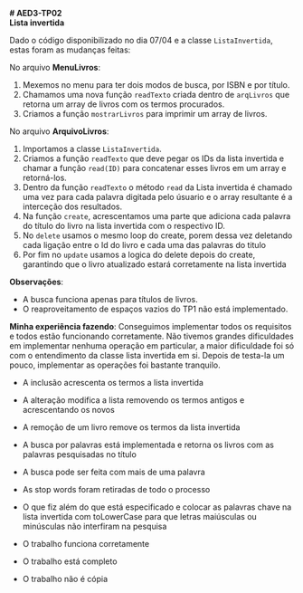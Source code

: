 **# AED3-TP02**  
**Lista invertida**

Dado o código disponibilizado no dia 07/04 e a classe `ListaInvertida`, estas foram as mudanças feitas:

No arquivo **MenuLivros**:

1. Mexemos no menu para ter dois modos de busca, por ISBN e por título.
2. Chamamos uma nova função `readTexto` criada dentro de `arqLivros` que retorna um array de livros com os termos procurados.
3. Criamos a função `mostrarLivros` para imprimir um array de livros.

No arquivo **ArquivoLivros**:

1. Importamos a classe `ListaInvertida`.
2. Criamos a função `readTexto` que deve pegar os IDs da lista invertida e chamar a função `read(ID)` para concatenar esses livros em um array e retorná-los.
3. Dentro da função `readTexto` o método `read` da Lista invertida é chamado uma vez para cada palavra digitada pelo úsuario e o array resultante é a interceção dos resultados.
4. Na função `create`, acrescentamos uma parte que adiciona cada palavra do título do livro na lista invertida com o respectivo ID.
5. No `delete` usamos o mesmo loop do create, porem dessa vez deletando cada ligação entre o Id do livro e cada uma das palavras do titulo
6. Por fim no `update` usamos a logica do delete depois do create, garantindo que o livro atualizado estará corretamente na lista invertida

**Observações**:
- A busca funciona apenas para títulos de livros.
- O reaproveitamento de espaços vazios do TP1 não está implementado.

**Minha experiência fazendo**: Conseguimos implementar todos os requisitos e todos estão funcionando corretamente. Não tivemos grandes dificuldades em implementar nenhuma operação em particular, a maior dificuldade foi só com o entendimento da classe lista invertida em si. Depois de testa-la um pouco, implementar as operações foi bastante tranquilo.

* A inclusão acrescenta os termos a lista invertida

* A alteração modifica a lista removendo os termos antigos e acrescentando os novos 

* A remoção de um livro remove os termos da lista invertida 

* A busca por palavras está implementada e retorna os livros com as palavras pesquisadas no título 

* A busca pode ser feita com mais de uma palavra

* As stop words foram retiradas de todo o processo 

* O que fiz além do que está especificado e colocar as palavras chave na lista invertida com toLowerCase para que letras maiúsculas ou minúsculas não interfiram na pesquisa 

* O trabalho funciona corretamente 

* O trabalho está completo 

* O trabalho não é cópia
